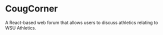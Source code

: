 # CougCorner
A React-based web forum that allows users to discuss athletics relating to WSU Athletics.